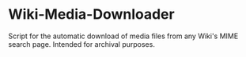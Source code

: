 # Wiki-Media-Downloader
Script for the automatic download of media files from any Wiki's MIME search page. Intended for archival purposes.
